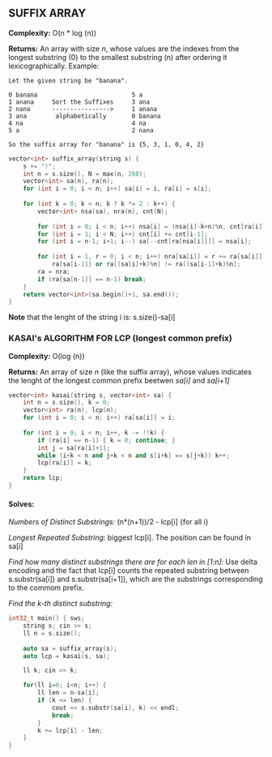## SUFFIX ARRAY

**Complexity:** O(n * log (n))

**Returns:** An array with size *n*, whose values are the indexes from the longest substring (0) to the smallest substring (n) after ordering it lexicographically. Example:

```
Let the given string be "banana".

0 banana                          5 a
1 anana     Sort the Suffixes     3 ana
2 nana      ---------------->     1 anana  
3 ana        alphabetically       0 banana  
4 na                              4 na   
5 a                               2 nana

So the suffix array for "banana" is {5, 3, 1, 0, 4, 2}
```

```cpp
vector<int> suffix_array(string s) {
    s += "!";
    int n = s.size(), N = max(n, 260);
    vector<int> sa(n), ra(n);
    for (int i = 0; i < n; i++) sa[i] = i, ra[i] = s[i];
 
    for (int k = 0; k < n; k ? k *= 2 : k++) {
        vector<int> nsa(sa), nra(n), cnt(N);
 
        for (int i = 0; i < n; i++) nsa[i] = (nsa[i]-k+n)%n, cnt[ra[i]]++;
        for (int i = 1; i < N; i++) cnt[i] += cnt[i-1];
        for (int i = n-1; i+1; i--) sa[--cnt[ra[nsa[i]]]] = nsa[i];
 
        for (int i = 1, r = 0; i < n; i++) nra[sa[i]] = r += ra[sa[i]] !=
            ra[sa[i-1]] or ra[(sa[i]+k)%n] != ra[(sa[i-1]+k)%n];
        ra = nra;
        if (ra[sa[n-1]] == n-1) break;
    }
    return vector<int>(sa.begin()+1, sa.end());
}
```

**Note** that the lenght of the string i is: s.size()-sa[i]

### KASAI's ALGORITHM FOR LCP (longest common prefix)

**Complexity:** O(log (n))

**Returns:** An array of size *n* (like the suffix array), whose values indicates the lenght of the longest common prefix beetwen *sa[i]* and *sa[i+1]* 

```cpp
vector<int> kasai(string s, vector<int> sa) {
    int n = s.size(), k = 0;
    vector<int> ra(n), lcp(n);
    for (int i = 0; i < n; i++) ra[sa[i]] = i;
 
    for (int i = 0; i < n; i++, k -= !!k) {
        if (ra[i] == n-1) { k = 0; continue; }
        int j = sa[ra[i]+1];
        while (i+k < n and j+k < n and s[i+k] == s[j+k]) k++;
        lcp[ra[i]] = k;
    }
    return lcp;
}
```

#### Solves:

*Numbers of Distinct Substrings:* (n*(n+1))/2 - lcp[i] {for all i} 

*Longest Repeated Substring:* biggest lcp[i]. The position can be found in sa[i]

*Find how many distinct substrings there are for each len in [1:n]*: Use delta encoding and the fact that lcp[i] counts the repeated substring between s.substr(sa[i]) and s.substr(sa[i+1]), which are the substrings corresponding to the commom prefix.

*Find the k-th distinct substring:*
```cpp
int32_t main() { sws;
    string s; cin >> s;
    ll n = s.size();
    
    auto sa = suffix_array(s);
    auto lcp = kasai(s, sa);

    ll k; cin >> k;

    for(ll i=0; i<n; i++) {
        ll len = n-sa[i];
        if (k <= len) {
            cout << s.substr(sa[i], k) << endl;
            break;
        }
        k += lcp[i] - len;
    }
}
```